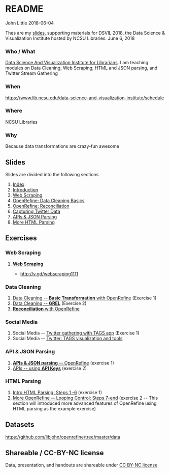README
================
John Little
2018-06-04

<!-- README.md file generated from README.Rmd.  Edit .Rmd file -->
Thes are my [slides](http://www.johnlittle.info/dsvil2018/), supporting materials for DSVIL 2018, the Data Science & Visualization Institute hosted by NCSU Libraries. June 6, 2018

### Who / What

[Data Science And Visualization Institute for Librarians](https://www.lib.ncsu.edu/data-science-and-visualization-institute/). I am teaching modules on Data Cleaning, Web Scraping, HTML and JSON parsing, and Twitter Stream Gathering

### When

<https://www.lib.ncsu.edu/data-science-and-visualization-institute/schedule>

### Where

NCSU Libraries

### Why

Because data transformations are crazy-fun awesome

Slides
------

Slides are divided into the following sections

1.  [Index](http://www.johnlittle.info/dsvil2018/)
2.  [Introduction](http://www.johnlittle.info/dsvil2018/intro_05.html)
3.  [Web Scraping](http://www.johnlittle.info/dsvil2018/webscraping_10.html)
4.  [OpenRefine: Data Cleaning Basics](http://www.johnlittle.info/dsvil2018/openrefine_cleaning_basics_20.html)
5.  [OpenRefine: Reconciliation](http://www.johnlittle.info/dsvil2018/openrefine_cleaning_reconciliation_30.html)
6.  [Capturing Twitter Data](http://www.johnlittle.info/dsvil2018/twitter_streams_TAGS_40.html)
7.  [APIs & JSON Parsing](http://www.johnlittle.info/dsvil2018/api_50.html)
8.  [More HTML Parsing](http://www.johnlittle.info/dsvil2018/parsing_html_openrefine_60.html)

Exercises
---------

### Web Scraping

1.  [**Web Scraping**](http://www.johnlittle.info/dsvil2018/webscraping_10.html#7)

    -   <http://v.gd/webscraping1111>

### Data Cleaning

1.  [Data Cleaning -- **Basic Transformation** with OpenRefine](https://libjohn.github.io/openrefine/start.html) (Exercise 1)
2.  [Data Cleaning -- **GREL**](https://libjohn.github.io/openrefine/grel.html) (Exercise 2)
3.  [**Reconciliation** with OpenRefine](https://libjohn.github.io/openrefine/hands-on-reconciliation.html)

### Social Media

1.  Social Media -- [Twitter gathering with TAGS app](http://www.johnlittle.info/dsvil2018/twitter_streams_tags_40#7) (Exercise 1)
2.  Social Media -- [Twitter: TAGS visualization and tools](http://www.johnlittle.info/dsvil2018/twitter_streams_tags_40#9)

### API & JSON Parsing

1.  [**APIs & JSON parsing** -- OpenRefine](https://libjohn.github.io/openrefine/hands-on-web-scraping.html) (exercise 1)
2.  [APIs -- using **API Keys**](https://libjohn.github.io/openrefine/hands-on-web-scraping.html#keys) (exercise 2)

### HTML Parsing

1.  [Intro HTML Parsing: Steps 1 -6](https://libjohn.github.io/openrefine/hands-on-html-parsing.html) (exercise 1)
2.  [More OpenRefine -- Looping Control: Steps 7-end](https://libjohn.github.io/openrefine/hands-on-html-parsing.html) (exercise 2 -- This section will introduced more advanced features of OpenRefine using HTML parsing as the example exercise)

Datasets
--------

<https://github.com/libjohn/openrefine/tree/master/data>

Shareable / CC-BY-NC license
----------------------------

Data, presentation, and handouts are shareable under [CC BY-NC license](https://creativecommons.org/licenses/by-nc/4.0/)
